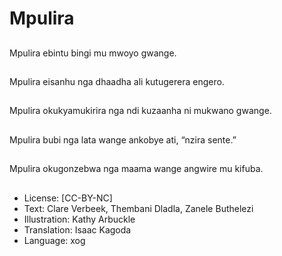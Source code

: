# Mpulira

##
Mpulira ebintu bingi mu
mwoyo gwange.

##
Mpulira eisanhu nga
dhaadha ali kutugerera
engero.

##
Mpulira okukyamukirira
nga ndi kuzaanha ni
mukwano gwange.

##
Mpulira bubi nga lata
wange ankobye ati,
“nzira sente.”

##
Mpulira okugonzebwa
nga maama wange
angwire mu kifuba.

##
* License: [CC-BY-NC]
* Text: Clare Verbeek, Thembani Dladla, Zanele Buthelezi
* Illustration: Kathy Arbuckle
* Translation: Isaac Kagoda
* Language: xog
